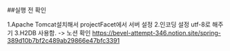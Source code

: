 ##실행 전 확인


1.Apache Tomcat설치해서 projectFacet에서 서버 설정
2.인코딩 설정 utf-8로 해주기
3.H2DB 사용함.
-> 노션 확인 <https://bevel-attempt-346.notion.site/spring-389d10b7bf2c489ab29866e47bfc3391>

